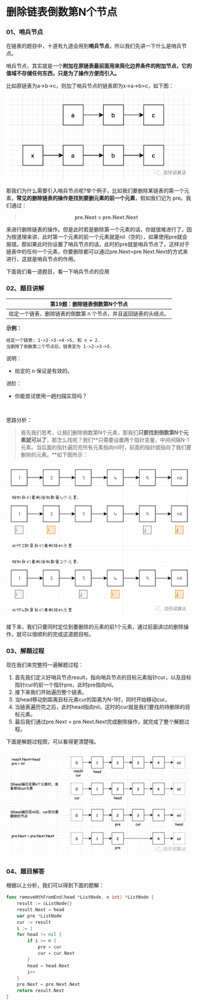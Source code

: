 # 删除链表倒数第N个节点

### 01、哨兵节点

在链表的题目中，十道有九道会用到**哨兵节点**，所以我们先讲一下什么是哨兵节点。

哨兵节点，其实就是一个**附加在原链表最前面用来简化边界条件的附加节点，它的值域不存储任何东西，只是为了操作方便而引入。**

比如原链表为a->b->c，则加了哨兵节点的链表即为x->a->b>c，如下图：

<img src="101/1.png" alt="PNG" style="zoom:80%;" />

那我们为什么需要引入哨兵节点呢?举个例子，比如我们要删除某链表的第一个元素，**常见的删除链表的操作是找到要删元素的前一个元素**，假如我们记为 pre。我们通过：

> <center><b> pre.Next = pre.Next.Next </b></center>

来进行删除链表的操作。但是此时若是删除第一个元素的话，你就很难进行了，因为按道理来讲，此时第一个元素的前一个元素就是nil（空的），如果使用pre就会报错。那如果此时你设置了哨兵节点的话，此时的pre就是哨兵节点了。这样对于链表中的任何一个元素，你要删除都可以通过pre.Next=pre.Next.Next的方式来进行，这就是哨兵节点的作用。

下面我们看一道题目，看一下哨兵节点的应用

### 02、题目讲解

| 第19题：删除链表倒数第N个节点                                |
| ------------------------------------------------------------ |
| 给定一个链表，删除链表的倒数第 n 个节点，并且返回链表的头结点。 |

**示例：**

```
给定一个链表: 1->2->3->4->5, 和 n = 2.
当删除了倒数第二个节点后，链表变为 1->2->3->5.
```

说明：

- 给定的 n 保证是有效的。

进阶：

- 你能尝试使用一趟扫描实现吗？

<br>

思路分析：

> 首先我们思考，让我们删除倒数第N个元素，那我们**只要找到倒数第N个元素就可以了**，那怎么找呢？我们**只需要设置两个指针变量，中间间隔N-1元素。当后面的指针遍历完所有元素指向nil时，前面的指针就指向了我们要删除的元素。**如下图所示：

<img src="101/2.png" alt="PNG" style="zoom:80%;" />

接下来，我们只要同时定位到要删除的元素的前1个元素，通过前面讲过的删除操作，就可以很顺利的完成这道题目啦。

### 03、解题过程

现在我们来完整捋一遍解题过程：

1. 首先我们定义好哨兵节点result，指向哨兵节点的目标元素指针cur，以及目标指针cur的前一个指针pre，此时pre指向nil。
2. 接下来我们开始遍历整个链表。
3. 当head移动到距离目标元素cur的距离为N-1时，同时开始移动cur。
4. 当链表遍历完之后，此时head指向nil，这时的cur就是我们要找的待删除的目标元素。
5. 最后我们通过pre.Next = pre.Next.Next完成删除操作，就完成了整个解题过程。

下面是解题过程图，可以看得更清楚哦。

<img src="101/3.jpeg" alt="PNG" style="zoom: 67%;" />

### 04、题目解答

根据以上分析，我们可以得到下面的题解：

```go
func removeNthFromEnd(head *ListNode, n int) *ListNode {
    result := &ListNode{}
    result.Next = head
    var pre *ListNode
    cur := result
    i := 1
    for head != nil {
        if i >= n {
            pre = cur
            cur = cur.Next
        }
        head = head.Next
        i++
    }
    pre.Next = pre.Next.Next
    return result.Next
}
```

